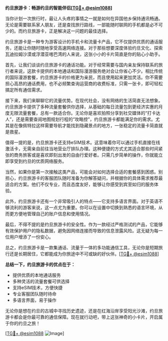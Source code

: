 **约旦旅游卡：畅游约旦的智能伴侣[[TG💪+ @esim1088](https://t.me/s/esim1088)]**

当你计划一次旅行时，最让人头疼的事情之一就是如何在异国他乡保持通讯畅通。无论是需要联系家人朋友，还是查找旅行路线，一部能随时联网的手机都是必不可少的。而约旦旅游卡，正是解决这一问题的最佳选择。

约旦旅游卡是一种专为游客设计的手机卡和流量卡产品，它不仅提供优质的通话服务，还能让你随时随地享受高速网络连接。对于那些想要深度体验约旦文化、探索瓦迪拉姆沙漠或浮潜亚喀巴湾的人来说，这张小小的卡片简直是你的贴心小助手。

首先，让我们谈谈约旦旅游卡的通话功能。对于经常需要与国内亲友保持联系的旅行者来说，这款卡提供的本地通话和国际漫游服务绝对会让你省心不少。相比传统的国际漫游套餐，约旦旅游卡的价格更为亲民，而且使用起来更加灵活。你不需要担心高昂的通话费用，也不必频繁查询运营商的收费标准，只需一张卡，即可轻松搞定所有通信需求。

接下来，我们来聊聊它的流量优势。在现代社会，没有网络的生活简直无法想象。约旦旅游卡提供了多种流量套餐供你选择，从基础的每日流量包到更经济实惠的月度无限流量套餐，总有一款适合你。无论你是喜欢拍照分享到社交媒体的“打卡达人”，还是需要查阅地图规划行程的“攻略控”，约旦旅游卡都能满足你的需求。尤其是在像佩特拉这样需要导航才能找到隐藏景点的地方，一张稳定的流量卡简直就是救星。

值得一提的是，约旦旅游卡还支持eSIM技术。这意味着你可以通过手机直接在线激活卡，无需亲自前往当地营业厅排队办理。这种便捷的方式尤其适合那些时间紧张的商务旅客或是喜欢即刻出发的自由行爱好者。只需几步简单的操作，你就能立即享受到约旦的优质网络服务。

当然，如果你是第一次接触这类产品，可能会对如何选择合适的套餐感到困惑。别担心，约旦旅游卡的客服团队随时准备为你解答疑问，并根据你的具体需求推荐最适合的方案。他们不仅专业，而且态度友好，能够让你感受到宾至如归的服务体验。

此外，约旦旅游卡还有一个非常吸引人的特点——它支持多语言界面。对于英语不够流利的游客来说，这一点尤为重要。你可以在设置中切换到熟悉的语言环境，从而更方便地管理自己的账户信息和使用情况。

最后，不得不提的是约旦旅游卡的安全性。作为一款经过严格测试的产品，它能够有效保护用户的隐私数据，避免因网络连接而导致的信息泄露风险。这无疑为每一位用户增添了一份安心。

总之，约旦旅游卡是一款集通话、流量于一体的多功能通信工具，无论你是短期旅行还是长期居住，它都能成为你旅途中不可或缺的好伙伴。[[TG💪+ @esim1088](https://t.me/s/esim1088)]

**总结一下，约旦旅游卡的优点在于：**
- 提供优质的本地通话服务
- 多种灵活的流量套餐可供选择
- 支持eSIM技术，方便快捷
- 专业客服团队随时待命
- 多语言界面，易于操作

无论你是想在约旦的古城中寻找历史遗迹，还是在红海沿岸享受阳光沙滩，约旦旅游卡都会是你最可靠的通信保障。现在就行动吧，带上这张神奇的小卡片，开启属于你的约旦之旅！

[[TG💪+ @esim1088](https://t.me/s/esim1088) ![Image](https://i.postimg.cc/4NQfJmqS/Snipaste-2025-05-13-00-14-12.png)]